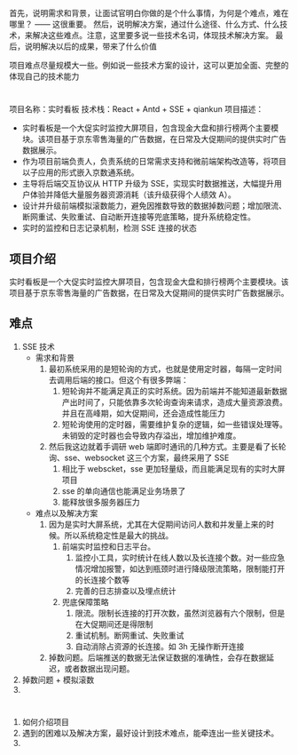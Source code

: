 首先，说明需求和背景，让面试官明白你做的是个什么事情，为何是个难点，难在哪里？ —— 这很重要。
然后，说明解决方案，通过什么途径、什么方式、什么技术，来解决这些难点。注意，这里要多说一些技术名词，体现技术解决方案。
最后，说明解决以后的成果，带来了什么价值

项目难点尽量规模大一些。例如说一些技术方案的设计，这可以更加全面、完整的体现自己的技术能力

#

项目名称：实时看板
技术栈：React + Antd + SSE + qiankun
项目描述：

- 实时看板是一个大促实时监控大屏项目，包含现金大盘和排行榜两个主要模块。该项目基于京东零售海量的广告数据，在日常及大促期间的提供实时广告数据展示。
- 作为项目前端负责人，负责系统的日常需求支持和微前端架构改造等，将项目以子应用的形式嵌入京数通系统。
- 主导将后端交互协议从 HTTP 升级为 SSE，实现实时数据推送，大幅提升用户体验并降低大量服务器资源消耗（该升级获得个人绩效 A）。
- 设计并升级前端模拟滚数能力，避免因推数导致的数据掉数问题；增加限流、断网重试、失败重试、自动断开连接等兜底策略，提升系统稳定性。
- 实时的监控和日志记录机制，检测 SSE 连接的状态

## 项目介绍

实时看板是一个大促实时监控大屏项目，包含现金大盘和排行榜两个主要模块。该项目基于京东零售海量的广告数据，在日常及大促期间的提供实时广告数据展示。

## 难点

1. SSE 技术
   - 需求和背景
     1. 最初系统采用的是短轮询的方式，也就是使用定时器，每隔一定时间去调用后端的接口。但这个有很多弊端：
        1. 短轮询并不能满足真正的实时系统。因为前端并不能知道最新数据产出时间了，只能依靠多次轮询查询来请求，造成大量资源浪费。并且在高峰期，如大促期间，还会造成性能压力
        2. 短轮询使用的定时器，需要维护复杂的逻辑，如一些错误处理等。未销毁的定时器也会导致内存溢出，增加维护难度。
     2. 然后我这边就着手调研 web 端即时通讯的几种方式。主要是看了长轮询、sse、websocket 这三个方案，最终采用了 SSE
        1. 相比于 webscket，sse 更加轻量级，而且能满足现有的实时大屏项目
        2. sse 的单向通信也能满足业务场景了
        3. 能释放很多服务器压力
   - 难点以及解决方案
     1. 因为是实时大屏系统，尤其在大促期间访问人数和并发量上来的时候。所以系统稳定性是最大的挑战。
        1. 前端实时监控和日志平台。
           1. 监控小工具，实时统计在线人数以及长连接个数。对一些应急情况增加报警，如达到瓶颈时进行降级限流策略，限制能打开的长连接个数等
           2. 完善的日志排查以及埋点统计
        2. 兜底保障策略
           1. 限流。限制长连接的打开次数，虽然浏览器有六个限制，但是在大促期间还是得限制
           2. 重试机制。断网重试、失败重试
           3. 自动消除占资源的长连接。如 3h 无操作断开连接
     2. 掉数问题。后端推送的数据无法保证数据的准确性，会存在数据延迟，或者数据出现问题。
2. 掉数问题 + 模拟滚数
3.

#

1. 如何介绍项目
2. 遇到的困难以及解决方案，最好设计到技术难点，能牵连出一些关键技术。
3.
